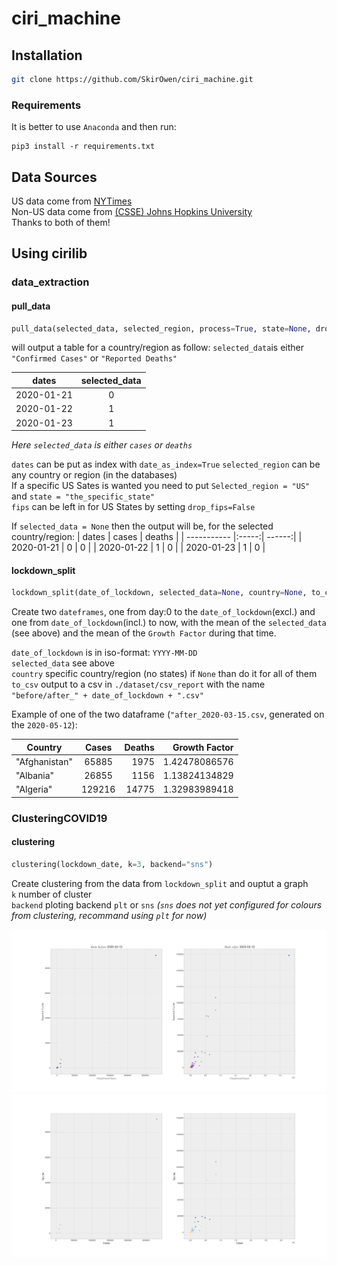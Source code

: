 # ciri_machine
## Installation

```bash
git clone https://github.com/SkirOwen/ciri_machine.git
```  

### Requirements

It is better to use `Anaconda` and then run:

```
pip3 install -r requirements.txt
```
## Data Sources
US data come from     [NYTimes](https://github.com/nytimes/covid-19-data)  
Non-US data come from [(CSSE) Johns Hopkins University](https://github.com/CSSEGISandData/COVID-19)  
Thanks to both of them!

## Using cirilib
### data_extraction
#### pull_data

```python
pull_data(selected_data, selected_region, process=True, state=None, drop_fips=True, date_as_index=False)
``` 
will output a table for a country/region as follow:
`selected_data`is either `"Confirmed Cases"` or `"Reported Deaths"`  
  
| dates       | selected_data |
| ----------- |:-------------:|
| 2020-01-21  | 0             |
| 2020-01-22  | 1             |
| 2020-01-23  | 1             |

*Here `selected_data` is either `cases` or `deaths`*

`dates` can be put as index with `date_as_index=True`
`selected_region` can be any country or region (in the databases)  
If a specific US Sates is wanted you need to put `Selected_region = "US"` and `state = "the_specific_state"`  
`fips` can be left in for US States by setting `drop_fips=False`  

If `selected_data = None` then the output will be, for the selected country/region: 
| dates       | cases | deaths |
| ----------- |:-----:| ------:|
| 2020-01-21  | 0     | 0      |
| 2020-01-22  | 1     | 0      |
| 2020-01-23  | 1     | 0      |

#### lockdown_split

```python
lockdown_split(date_of_lockdown, selected_data=None, country=None, to_csv=False)
``` 
Create two `dateframes`, one from day:0 to the `date_of_lockdown`(excl.) and one from `date_of_lockdown`(incl.) to now, with the mean of the `selected_data` (see above) and the mean of the `Growth Factor` during that time.

`date_of_lockdown` is in iso-format: `YYYY-MM-DD`  
`selected_data` see above  
`country` specific country/region (no states) if `None` than do it for all of them  
`to_csv` output to a csv in `./dataset/csv_report` with the name `"before/after_" + date_of_lockdown + ".csv"`

Example of one of the two dataframe (`"after_2020-03-15.csv`, generated on the `2020-05-12`):  

| Country       | Cases  | Deaths | Growth Factor |
| --------------|:------:| ------:| -------------:|
| "Afghanistan" | 65885  | 1975   | 1.42478086576 |
| "Albania"     | 26855  | 1156   | 1.13824134829 |
| "Algeria"     | 129216 | 14775  | 1.32983989418 |

### ClusteringCOVID19
#### clustering

```python
clustering(lockdown_date, k=3, backend="sns")
``` 

Create clustering from the data from `lockdown_split` and ouptut a graph  
`k` number of cluster  
`backend` ploting backend `plt` or `sns` *(`sns` does not yet configured for colours from clustering, recommand using `plt` for now)*  

![alt text](https://github.com/SkirOwen/ciri_machine/blob/master/logo/graph_plt.png "Graph with plt")  
![alt text](https://github.com/SkirOwen/ciri_machine/blob/master/logo/graph_sns.png "Graph with sns")
